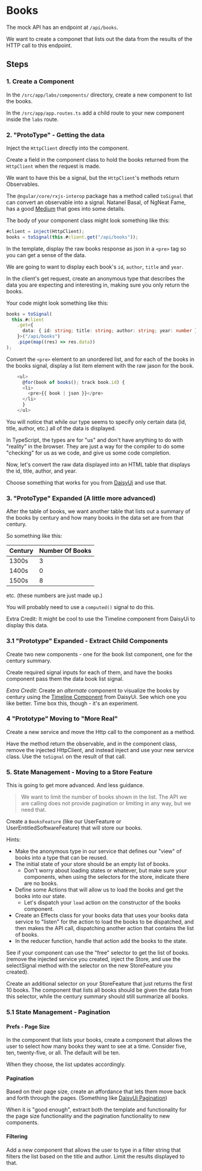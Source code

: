 # Books

The mock API has an endpoint at `/api/books`.

We want to create a componet that lists out the data from the results of the HTTP call to this endpoint.

## Steps

### 1. Create a Component

In the `/src/app/labs/components/` directory, create a new component to list the books.

In the `/src/app/app.routes.ts` add a child route to your new component inside the `labs` route.

### 2. "ProtoType" - Getting the data

Inject the `HttpClient` directly into the component.

Create a field in the component class to hold the books returned from the `HttpClient` when the request is made.

We want to have this be a signal, but the `HttpClient`'s methods return Observables.

The `@ngular/core/rxjs-interop` package has a method called `toSignal` that can convert an observable into a signal. Natanel Basal, of NgNeat Fame, has a good [Medium](https://netbasal.com/converting-observables-to-signals-in-angular-what-you-need-to-know-4f5474c765a0) that goes into some details.

The body of your component class might look something like this:

```typescript
#client = inject(HttpClient);
books = toSignal(this.#client.get("/api/books"));
```

In the template, display the raw books response as json in a `<pre>` tag so you can get a sense of the data.

We are going to want to display each book's `id`, `author`, `title` and `year`.

In the client's get request, create an anonymous type that describes the data you are expecting and interesting in, making sure you only return the books.

Your code might look something like this:

```typescript
books = toSignal(
  this.#client
    .get<{
      data: { id: string; title: string; author: string; year: number }[];
    }>("/api/books")
    .pipe(map((res) => res.data))
);
```

Convert the `<pre>` element to an unordered list, and for each of the books in the books signal, display a list item element with the raw jason for the book.

```typescript
    <ul>
      @for(book of books(); track book.id) {
      <li>
        <pre>{{ book | json }}</pre>
      </li>
      }
    </ul>
```

You will notice that while our type seems to specify only certain data (id, title, author, etc.) all of the data is displayed.

In TypeScript, the types are for "us" and don't have anything to do with "reality" in the browser. They are just a way for the compiler to do some "checking" for us as we code, and give us some code completion.

Now, let's convert the raw data displayed into an HTML table that displays the id, title, author, and year.

Choose something that works for you from [DaisyUi](https://daisyui.com/components/table/) and use that.

### 3. "ProtoType" Expanded (A little more advanced)

After the table of books, we want another table that lists out a summary of the books by century and how many books in the data set are from that century.

So something like this:

| Century | Number Of Books |
| ------- | --------------- |
| 1300s   | 3               |
| 1400s   | 0               |
| 1500s   | 8               |

etc. (these numbers are just made up.)

You will probably need to use a `computed()` signal to do this.

Extra Credit: It might be cool to use the Timeline component from DaisyUi to display this data.

### 3.1 "Prototype" Expanded - Extract Child Components

Create two new components - one for the book list component, one for the century summary.

Create required signal inputs for each of them, and have the books component pass them the data book list signal.

_Extra Credit_: Create an _alternate_ component to visualize the books by century using the [Timeline Component](https://daisyui.com/components/timeline/) from DaisyUi. See which one you like better. Time box this, though - it's an experiment.

### 4 "Prototype" Moving to "More Real"

Create a new service and move the Http call to the component as a method.

Have the method return the observable, and in the component class, remove the injected HttpClient, and instead inject and use your new service class. Use the `toSignal` on the result of that call.

### 5. State Management - Moving to a Store Feature

This is going to get more advanced. And less guidance.

> We want to limit the number of books shown in the list. The API we are calling does not provide pagination or limiting in any way, but we need that.

Create a `BooksFeature` (like our UserFeature or UserEntitledSoftwareFeature) that will store our books.

Hints:

- Make the anonymous type in our service that defines our "view" of books into a type that can be reused.
- The initial state of your store should be an empty list of books.
  - Don't worry about loading states or whatever, but make sure your components, when using the selectors for the store, indicate there are no books.
- Define some Actions that will allow us to load the books and get the books into our state.
  - Let's dispatch your `load` action on the constructor of the books component.
- Create an Effects class for your books data that uses your books data service to "listen" for the action to load the books to be dispatched, and then makes the API call, dispatching another action that contains the list of books.
- In the reducer function, handle that action add the books to the state.

See if your component can use the "free" selector to get the list of books. (remove the injected service you created, inject the Store, and use the selectSignal method with the selector on the new StoreFeature you created).

Create an additional selector on your StoreFeature that just returns the first 10 books. The component that lists all books should be given the data from this selector, while the century summary should still summarize all books.

### 5.1 State Management - Pagination

#### Prefs - Page Size

In the component that lists your books, create a component that allows the user to select how many books they want to see at a time. Consider five, ten, twenty-five, or all. The default will be ten.

When they choose, the list updates accordingly.

#### Pagination

Based on their page size, create an affordance that lets them move back and forth through the pages. (Something like [DaisyUi Pagination](https://daisyui.com/components/pagination/))

When it is "good enough", extract both the template and functionality for the page size functionality and the pagination functionality to new components.

#### Filtering

Add a new component that allows the user to type in a filter string that filters the list based on the title and author. Limit the results displayed to that.
